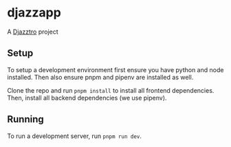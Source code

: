 # djazzapp
A [Djazztro](https://github.com/Bwc9876/Djazztro) project

## Setup

To setup a development environment first ensure you have python and node installed.
Then also ensure pnpm and pipenv are installed as well.

Clone the repo and run `pnpm install` to install all frontend dependencies.
Then, install all backend dependencies (we use pipenv).

## Running

To run a development server, run `pnpm run dev`.

